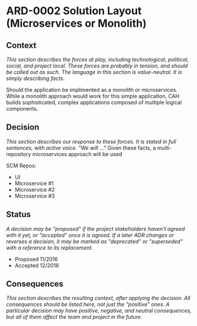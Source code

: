 # ARD-0002 Solution Layout (Microservices or Monolith)
## Context
*This section describes the forces at play, including technological, political, social, and project local. 
These forces are probably in tension, and should be called out as such. The language in this section is value-neutral. 
It is simply describing facts.*

Should the application be implimented as a monolith or microservices.  While a monolith approach would work for this simple 
application, CAH builds sophisticated, complex applications composed of multiple logical components.

## Decision
*This section describes our response to these forces. It is stated in full sentences, with active voice. 
"We will ..."*
 Given these facts, a multi-repository microservices approach will be used
 
 SCM Repos:
 - UI
 - Microservice #1
 - Microservice #2
 - Microservice #3

## Status
*A decision may be "proposed" if the project stakeholders haven't agreed with it yet, or "accepted" once it is agreed. If a later ADR changes or reverses a decision, it may be marked as "deprecated" or "superseded" with a reference to its replacement.*

- Proposed 11/2016
- Accepted 12/2016

## Consequences
*This section describes the resulting context, after applying the decision. All consequences should be listed here, not just the "positive" ones. A particular decision may have positive, negative, and neutral consequences, but all of them affect the team and project in the future.*
